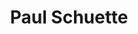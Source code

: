 ---
# Display name
title: Paul Schuette

# Is this the primary user of the site?
superuser: FALSE # true or false

# Role/position
role: FDA

social:
- icon: linkedin
  icon_pack: fab
  link: https://www.linkedin.com/in/paul-schuette-40aa838




# Enter email to display Gravatar (if Gravatar enabled in Config)
email: 'paul.schuette@fda.hhs.gov'

# Highlight the author in author lists? (true/false)
highlight_name: false

# Organizational groups that you belong to (for People widget)
#   Set this to `[]` or comment out if you are not using People widget.
user_groups:
- Organising Committee
---